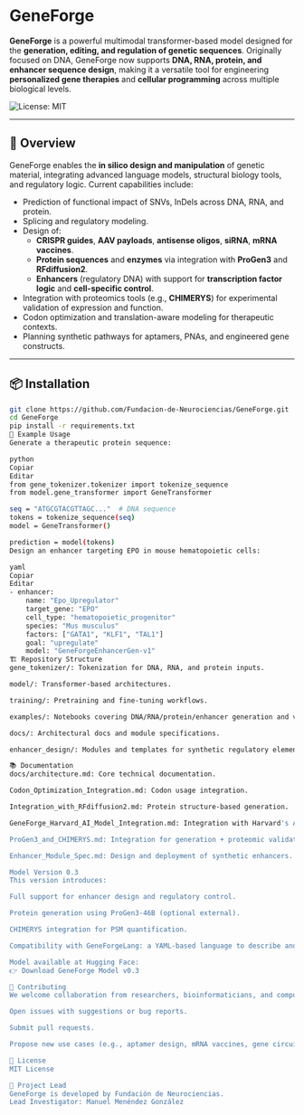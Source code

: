 # GeneForge

**GeneForge** is a powerful multimodal transformer-based model designed for the **generation, editing, and regulation of genetic sequences**. Originally focused on DNA, GeneForge now supports **DNA, RNA, protein, and enhancer sequence design**, making it a versatile tool for engineering **personalized gene therapies** and **cellular programming** across multiple biological levels.

![License: MIT](https://img.shields.io/badge/License-MIT-green.svg)

---

## 🚀 Overview

GeneForge enables the **in silico design and manipulation** of genetic material, integrating advanced language models, structural biology tools, and regulatory logic. Current capabilities include:

- Prediction of functional impact of SNVs, InDels across DNA, RNA, and protein.
- Splicing and regulatory modeling.
- Design of:
  - **CRISPR guides**, **AAV payloads**, **antisense oligos**, **siRNA**, **mRNA vaccines**.
  - **Protein sequences** and **enzymes** via integration with **ProGen3** and **RFdiffusion2**.
  - **Enhancers** (regulatory DNA) with support for **transcription factor logic** and **cell-specific control**.
- Integration with proteomics tools (e.g., **CHIMERYS**) for experimental validation of expression and function.
- Codon optimization and translation-aware modeling for therapeutic contexts.
- Planning synthetic pathways for aptamers, PNAs, and engineered gene constructs.

---

## 📦 Installation

```bash
git clone https://github.com/Fundacion-de-Neurociencias/GeneForge.git
cd GeneForge
pip install -r requirements.txt
🧬 Example Usage
Generate a therapeutic protein sequence:

python
Copiar
Editar
from gene_tokenizer.tokenizer import tokenize_sequence
from model.gene_transformer import GeneTransformer

seq = "ATGCGTACGTTAGC..."  # DNA sequence
tokens = tokenize_sequence(seq)
model = GeneTransformer()

prediction = model(tokens)
Design an enhancer targeting EPO in mouse hematopoietic cells:

yaml
Copiar
Editar
- enhancer:
    name: "Epo_Upregulator"
    target_gene: "EPO"
    cell_type: "hematopoietic_progenitor"
    species: "Mus musculus"
    factors: ["GATA1", "KLF1", "TAL1"]
    goal: "upregulate"
    model: "GeneForgeEnhancerGen-v1"
🏗️ Repository Structure
gene_tokenizer/: Tokenization for DNA, RNA, and protein inputs.

model/: Transformer-based architectures.

training/: Pretraining and fine-tuning workflows.

examples/: Notebooks covering DNA/RNA/protein/enhancer generation and validation.

docs/: Architectural docs and module specifications.

enhancer_design/: Modules and templates for synthetic regulatory element generation.

📚 Documentation
docs/architecture.md: Core technical documentation.

Codon_Optimization_Integration.md: Codon usage integration.

Integration_with_RFdiffusion2.md: Protein structure-based generation.

GeneForge_Harvard_AI_Model_Integration.md: Integration with Harvard's AI for structural and functional prediction.

ProGen3_and_CHIMERYS.md: Integration for generation + proteomic validation.

Enhancer_Module_Spec.md: Design and deployment of synthetic enhancers.

Model Version 0.3
This version introduces:

Full support for enhancer design and regulatory control.

Protein generation using ProGen3-46B (optional external).

CHIMERYS integration for PSM quantification.

Compatibility with GeneForgeLang: a YAML-based language to describe and execute genetic programming workflows.

Model available at Hugging Face:
👉 Download GeneForge Model v0.3

🤝 Contributing
We welcome collaboration from researchers, bioinformaticians, and computational biologists. You can:

Open issues with suggestions or bug reports.

Submit pull requests.

Propose new use cases (e.g., aptamer design, mRNA vaccines, gene circuit simulation).

📄 License
MIT License

🧠 Project Lead
GeneForge is developed by Fundación de Neurociencias.
Lead Investigator: Manuel Menéndez González
